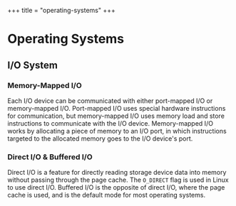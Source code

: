 +++
title = "operating-systems"
+++

# Operating Systems

## I/O System

### Memory-Mapped I/O

Each I/O device can be communicated with either port-mapped I/O or memory-mapped I/O.
Port-mapped I/O uses special hardware instructions for communication, but memory-mapped I/O
uses memory load and store instructions to communicate with the I/O device.
Memory-mapped I/O works by allocating a piece of memory to an I/O port, in which
instructions targeted to the allocated memory goes to the I/O device's port.

### Direct I/O & Buffered I/O

Direct I/O is a feature for directly reading storage device data into memory without
passing through the page cache. The `O_DIRECT` flag is used in Linux to use direct I/O.
Buffered I/O is the opposite of direct I/O, where the page cache is used, and is the
default mode for most operating systems.
